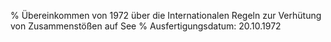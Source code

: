 % Übereinkommen von 1972 über die Internationalen Regeln zur Verhütung von Zusammenstößen auf See
% Ausfertigungsdatum: 20.10.1972
 